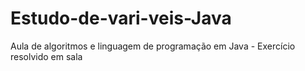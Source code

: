 # Estudo-de-vari-veis-Java
Aula de algoritmos e linguagem de programação em Java - Exercício resolvido em sala
